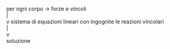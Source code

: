 per ogni corpo -> forze e vincoli\
|\
v
sistema di equazioni lineari con ingognite le reazioni vincolari\
|\
v\
soluzione
